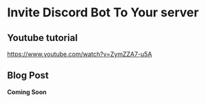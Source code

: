 # Invite Discord Bot To Your server
## Youtube tutorial
https://www.youtube.com/watch?v=ZymZZA7-u5A
## Blog Post
**Coming Soon**
